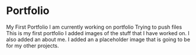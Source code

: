 # Portfolio
My First Portfolio
I am currently working on portfolio
Trying to push files
This is my first portfolio I added images of the stuff that I have worked on.
I also added an about me.
I added an a placeholder image that is going to be for my other projects.